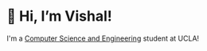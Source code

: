 # 👋 Hi, I’m Vishal! 
I'm a [Computer Science and Engineering]([url](https://catalog.registrar.ucla.edu/major/2023/ComputerScienceandEngineeringBS)https://catalog.registrar.ucla.edu/major/2023/ComputerScienceandEngineeringBS) student at UCLA! 

<!-- To be Updated

## Classes Taken ...
| Quarter | Classes | 
| ------- | ------- |
| Fall 2023 | • CS 32 (Intro to Computer Science II) <br> • GEOG 7 (Intro to Geographic Information Systems) <br> • STATS 10 (Intro to Statistical Reasoning) <br> • LING 1 (Intro to Study of Language) | 

### GitHub Stats
<p align="left">
  <img src="https://github-readme-stats.vercel.app/api/top-langs/?username=visyat&layout=compact&count_private=true&theme=vue&hide=jupyter%20notebook" alt="Most used languages!" height=150 />
</p>

--> 

